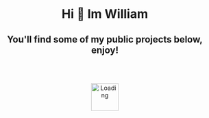 <h1
  align="center"
>
  Hi 👋 Im William
</h1>
<h2
  align="center"
>
  You'll find some of my public projects below, enjoy!
</h2>
</br>
</br>
<p align="center">
  <img
    height=64
    width=64
    align="center"
    src="https://share.sainnhe.dev/~loading.gif"
    alt="Loading"
  />
</p>
</br>
</br>
